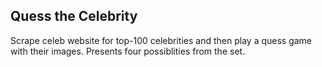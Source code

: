 ## Quess the Celebrity

Scrape celeb website for top-100 celebrities and then play a quess game
with their images. Presents four possiblities from the set.